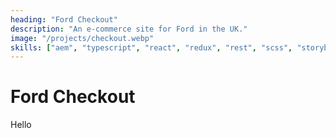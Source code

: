 ```yaml
---
heading: "Ford Checkout"
description: "An e-commerce site for Ford in the UK."
image: "/projects/checkout.webp"
skills: ["aem", "typescript", "react", "redux", "rest", "scss", "storybook"]
---
```


# Ford Checkout

Hello

